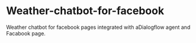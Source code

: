 # Weather-chatbot-for-facebook
Weather chatbot for facebook pages integrated with aDialogflow agent and Facabook page.
